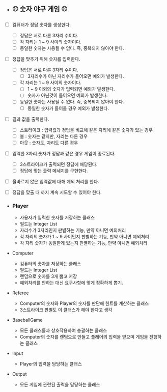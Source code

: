-  ## ⚾️ 숫자 야구 게임️️ ⚾ ️
- [ ] 컴퓨터가 정답 숫자를 생성한다.
  - [ ] 정답은 서로 다른 3자리 수이다.
  - [ ] 각 자리는 1 ~ 9 사이의 숫자이다.
  - [ ] 동일한 숫자는 사용될 수 없다. 즉, 중복되지 않아야 한다.
- [ ] 정답을 맞추기 위해 숫자를 입력한다.
    - [ ] 정답은 서로 다른 3자리 수이다.
        - [ ] 3자리수가 아닌 자리수가 들어오면 예외가 발생한다.
    - [ ] 각 자리는 1 ~ 9 사이의 숫자이다.
        - [ ] 1 ~ 9 이외의 숫자가 입력되면 예외가 발생한다.
        - [ ] 숫자가 아닌것이 들어오면 예외가 발생한다.
    - [ ] 동일한 숫자는 사용될 수 없다. 즉, 중복되지 않아야 한다.
        - [ ] 동일한 숫자가 들어올 경우 예외가 발생한다.
- [ ] 결과 값을 출력한다.
  - [ ]  스트라이크 : 입력값과 정답을 비교해 같은 자리에 같은 숫자가 있는 경우
  - [ ]  볼 : 숫자는 같지만, 자리는 다른 경우
  - [ ]  아웃 : 숫자도, 자리도 다른 경우
- [ ] 입력한 3자리 숫자가 정답과 같은 경우 게임이 종료된다.
  - [ ] 3스트라이크가 출력되면 정답에 해당된다.
  - [ ] 정답에 맞는 출력 메세지를 구현한다.
- [ ] 올바르지 않은 입력값에 대해 예외 처리를 한다.
- [ ] 정답을 맞출 때 까지 계속 시도할 수 있어야 한다.





- ### Player
  - 사용자가 입력한 숫자를 저장하는 클래스
  - 필드는 Integer List
  - 자리수가 3자리인지 판별하는 기능, 만약 아니면 예외처리
  - 각 자리의 숫자가 1 ~ 9 사이인지 판별하는 기능, 만약 아니면 예외처리
  - 각 자리 숫자가 동일한게 있는지 판별하는 기능, 만약 아니면 예외처리
- Computer
  - 컴퓨터의 숫자를 저장하는 클래스
  - 필드는 Integer List
  - 랜덤으로 숫자를 3개 뽑고 저장
  - 예외처리를 안하는 대신 요구사항에 맞게 정확하게 뽑기.
- Referee
  - Computer의 숫자와 Player의 숫자를 판단해 힌트를 계산하는 클래스
  - 3스트라이크 판별도 이 클래스가 해야 한다고 생각

- BaseballGame
  - 모든 클래스들과 상호작용하여 총괄하는 클래스
  - Computer의 숫자를 랜덤으로 만들고 플레어의 입력을 받으며 게임을 진행하는 클래스

- Input
  - Player의 입력을 담당하는 클래스

- Output
  - 모든 게임에 관련된 출력을 담당하는 클래스
